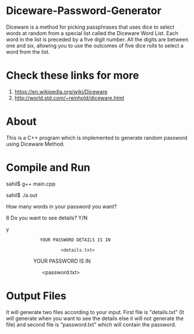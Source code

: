 # Diceware-Password-Generator
Diceware is a method for picking passphrases that uses dice to select words at random from a special list called the Diceware Word List. Each word in the list is preceded by a five digit number. All the digits are between one and six, allowing you to use the outcomes of five dice rolls to select a word from the list.
# Check these links for more
1. https://en.wikipedia.org/wiki/Diceware
2. http://world.std.com/~reinhold/diceware.html
# About
This is a C++ program which is implemented to generate random password using Diceware Method.
# Compile and Run
sahil$ g++ main.cpp

sahil$ ./a.out

How many words in your password you want?

6
Do you want to see details? Y/N

y

                 YOUR PASSWORD DETAILS IS IN
                 
                         <details.txt>
                         
 
                 YOUR PASSWORD IS IN
                 
                         <password.txt>
                         
# Output Files
It will generate two files according to your input. First file is "details.txt" (It will generate when you want to see the details else it will not generate the file) and second file is "password.txt" which will contain the password.
